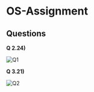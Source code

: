 # OS-Assignment
## Questions
**Q 2.24)**

![Q1](https://user-images.githubusercontent.com/76652351/202927106-236ca208-c5b4-486e-9d6b-ef00b3d6d134.jpg)

**Q 3.21)**

![Q2](https://user-images.githubusercontent.com/76652351/202927132-793282f9-8067-4e14-92aa-5ee7bed52be3.jpg)
